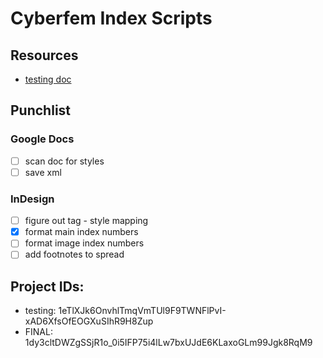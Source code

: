 # Cyberfem Index Scripts

## Resources

- [testing doc](https://docs.google.com/document/d/1kAi4nJextptZaj4UzJ0hY4VtJ0QNAw0AitmhX5u3GsE/edit)

## Punchlist

### Google Docs

- [ ] scan doc for styles
- [ ] save xml

### InDesign

- [ ] figure out tag - style mapping
- [x] format main index numbers
- [ ] format image index numbers
- [ ] add footnotes to spread

## Project IDs:
- testing: 1eTlXJk6OnvhlTmqVmTUl9F9TWNFlPvI-xAD6XfsOfEOGXuSIhR9H8Zup
- FINAL: 1dy3cltDWZgSSjR1o_0i5IFP75i4lLw7bxUJdE6KLaxoGLm99Jgk8RqM9
